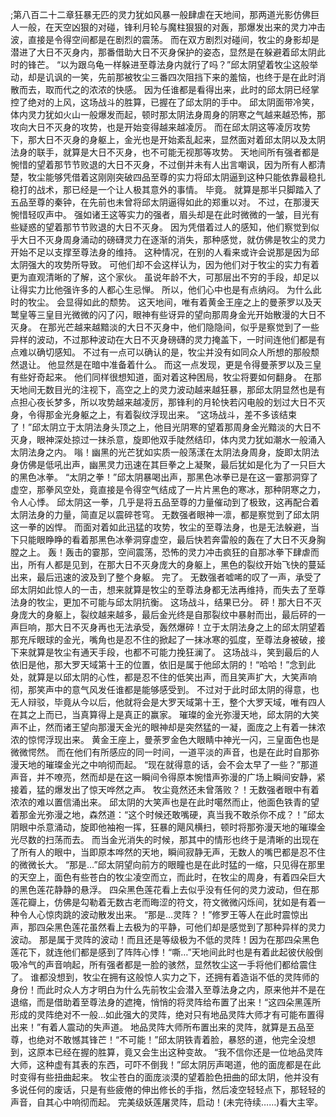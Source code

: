;第八百二十二章狂暴无匹的灵力犹如风暴一般肆虐在天地间，那两道光影仿佛巨人一般，在天空凶狠的对碰，锋利月轮与魔柱狠狠的对轰，那爆发出来的灵力冲击波，直接是令得空间都是在剧烈的震荡。
而在双方剧烈对碰间，牧尘的身影却是潜进了大日不灭身内，那番借助大日不灭身保护的姿态，显然是在躲避着邱太阴此时的锋芒。
“以为跟乌龟一样躲进至尊法身内就行了吗？”邱太阴望着牧尘这般举动，却是讥讽的一笑，先前那被牧尘三番四次阻挡下来的羞恼，也终于是在此时消散而去，取而代之的浓浓的快感。
因为任谁都是看得出来，此时的邱太阴已经掌控了绝对的上风，这场战斗的胜算，已握在了邱太阴的手中。
邱太阴面带冷笑，体内灵力犹如火山一般爆发而起，顿时那太阴法身周身的阴寒之气越来越恐怖，那攻向大日不灭身的攻势，也是开始变得越来越凌厉。
而在邱太阴这等凌厉攻势下，那大日不灭身的身躯上，金光也是开始紊乱起来，显然面对着邱太阴以及太阴法身的联手，就算是大日不灭身，也不可能无视那等攻势。
天地间所有强者都是惋惜的望着那节节败退的大日不灭身，不过倒并未有人出言嘲讽，因为所有人都清楚，牧尘能够凭借着这刚刚突破四品至尊的实力将邱太阴逼到这种只能依靠最稳扎稳打的战术，那已经是一个让人极其意外的事情。
毕竟。
就算是那半只脚踏入了五品至尊的秦钟，在先前也未曾将邱太阴逼得如此的郑重以对。
不过，在那漫天惋惜轻叹声中。
强如诸王这等实力的强者，眉头却是在此时微微的一皱，目光有些疑惑的望着那节节败退的大日不灭身。
因为凭借着过人的感知，他们察觉到似乎大日不灭身周身涌动的磅礴灵力在逐渐的消失，那种感觉，就仿佛是牧尘的灵力开始不足以支撑至尊法身的维持。
这种情况，在别的人看来或许会说那是因为邱太阴强大的攻势所导致。
可他们却不会这样认为，因为他们对于牧尘的实力有着更为直观清晰的了解，这个家伙。
虽说年龄不大，可那层出不穷的手段，却足以让得实力比他强许多的人都心生忌惮。
所以，他们心中也是有点纳闷。
为什么此时的牧尘。
会显得如此的颓势。
这天地间，唯有着黄金王座之上的曼荼罗以及天鹫皇等三皇目光微微的闪了闪，眼神有些讶异的望向那周身金光开始散漫的大日不灭身。
在那光芒越来越黯淡的大日不灭身中，他们隐隐间，似乎是察觉到了一些异样的波动，不过那种波动在大日不灭身磅礴的灵力掩盖下，一时间连他们都是有点难以确切感知。
不过有一点可以确认的是，牧尘并没有如同众人所想的那般颓然退让。
他显然是在暗中准备着什么。
而这一点发现，更是令得曼荼罗以及三皇有些好奇起来。
他们同样很想知道，面对着这种困局，牧尘将要如何翻身。
在那天地间无数目光的注视下，高空之上的灵力波动越来越狂暴，那邱太阴显然也是有点担心夜长梦多，所以攻势越来越凌厉，那锋利的月轮快若闪电般的划过大日不灭身，令得那金光身躯之上，有着裂纹浮现出来。
“这场战斗，差不多该结束了！”邱太阴立于太阴法身头顶之上，他目光阴寒的望着那周身金光黯淡的大日不灭身，眼神深处掠过一抹杀意，旋即他双手陡然结印，体内灵力犹如潮水一般涌入太阴法身之内。
嗡！幽黑的光芒犹如实质一般荡漾在太阴法身周身，旋即太阴法身仿佛是低吼出声，幽黑灵力迅速在其巨拳之上凝聚，最后犹如是化为了一只巨大的黑色冰拳。
“太阴之拳！”邱太阴暴喝出声，那黑色冰拳已是在这一霎那洞穿了虚空，那拳风空处，竟直接是令得空气结成了一片片黑色的寒冰，那种阴寒之力，令人心悸。
邱太阴这一拳，几乎是将五品至尊的力量催动到了极致，这再配合着太阴法身的力量，简直足以震碎苍穹。
无数强者眼神一凛，都是察觉到了邱太阴这一拳的凶悍。
而面对着如此迅猛的攻势，牧尘的至尊法身，也是无法躲避，当下只能眼睁睁的看着那黑色冰拳洞穿虚空，最后快若奔雷般的轰在了大日不灭身胸膛之上。
轰！轰击的霎那，空间震荡，恐怖的灵力冲击疯狂的自那冰拳下肆虐而出，所有人都是见到，在那大日不灭身庞大的身躯上，黑色的裂纹开始飞快的蔓延出来，最后迅速的波及到了整个身躯。
完了。
无数强者嘘唏的叹了一声，承受了邱太阴如此惊人的一击，想来就算是牧尘的至尊法身都无法再维持，而失去了至尊法身的牧尘，更加不可能与邱太阴抗衡。
这场战斗，结果已分。
砰！那大日不灭身庞大的身躯上，裂纹越来越多，最后金光终是自那裂纹中暴射而出，最后砰的一声巨响，那大日不灭身再也无法承受，轰然爆碎！立于太阴法身之上的邱太阴望着那充斥眼球的金光，嘴角也是忍不住的掀起了一抹冰寒的弧度，至尊法身被破，接下来就算是牧尘有通天手段，也都不可能力挽狂澜了。
这场战斗，笑到最后的人依旧是他，那大罗天域第十王的位置，依旧是属于他邱太阴的！“哈哈！”念到此处，就算是以邱太阴的心性，都是忍不住的低笑出声，而且笑声扩大，大笑声响彻，那笑声中的意气风发任谁都是能够感受到。
不过对于此时邱太阴的得意，也无人辩驳，毕竟从今以后，他就将会是大罗天域第十王，整个大罗天域，唯有四人在其之上而已，当真算得上是真正的赢家。
璀璨的金光弥漫天地，邱太阴的大笑声不止，然而诸王望向那漫天金光的眼神却是突然猛的一凝，面庞之上有着一抹浓浓的惊愕浮现出来。
黄金王座上，曼荼罗金色大眼睛中神光一闪，三皇面色也是微微愕然。
而在他们有所感应的同一时间，一道平淡的声音，也是在此时自那弥漫天地的璀璨金光之中响彻而起。
“现在就得意的话，会不会太早了一些？”那道声音，并不嘹亮，然而却是在这一瞬间令得原本惋惜声弥漫的广场上瞬间安静，紧接着，猛的爆发出了惊天哗然之声。
牧尘竟然还未曾落败？！无数强者眼中有着浓浓的难以置信涌出来。
邱太阴的大笑声也是在此时噶然而止，他面色铁青的望着那金光弥漫之地，森然道：“这个时候还敢嘴硬，真当我不敢杀你不成？！”邱太阴眼中杀意涌动，旋即他袖袍一挥，狂暴的飓风横扫，顿时将那弥漫天地的璀璨金光尽数的扫荡而去。
而当金光消失的时候，那其中的情形也终于是清晰的出现在了所有人的眼中，当即原本哗然的天地，瞬间寂静无声，无数人的嘴巴都是忍不住的微微长大。
“那是…”邱太阴望向前方的眼瞳也是在此时猛的一缩，只见得在那里的天空上，面色有些苍白的牧尘凌空而立，而此时，在牧尘的周身，有着四朵巨大的黑色莲花静静的悬浮。
四朵黑色莲花看上去似乎没有任何的灵力波动，但在那莲花瓣上，仿佛是勾勒着无数古老而晦涩的符文，符文微微闪烁间，犹如是有着一种令人心惊肉跳的波动散发出来。
“那是…灵阵？！”修罗王等人在此时震惊出声，那四朵黑色莲花虽然看上去极为的平静，可他们却是感觉到了那种异样的灵力波动。
那是属于灵阵的波动！而且还是等级极为不低的灵阵！因为在那四朵黑色莲花下，就连他们都是感到了阵阵心悸！“嘶…”天地间此时也是有着此起彼伏般倒吸冷气的声音响起，所有强者都是一脸的骇然，显然牧尘这一手将他们都给震住了。
谁都没想到，牧尘在拥有这般惊人实力之下，还拥有着造诣不低的灵阵师的身份！而此时众人方才明白为什么先前牧尘会潜入至尊法身之内，原来他并不是在退缩，而是借助着至尊法身的遮掩，悄悄的将灵阵给布置了出来！“这四朵黑莲所形成的灵阵绝对不一般…如此强大的灵阵，绝对只有地品灵阵大师才有可能布置得出来！”有着人震动的失声道。
地品灵阵大师所布置出来的灵阵，就算是五品至尊，也绝对不敢憾其锋芒！“不可能！”邱太阴铁青着脸，暴怒的道，他完全没想到，这原本已经在握的胜算，竟又会生出这种变故。
“我不信你还是一位地品灵阵大师，这种虚有其表的东西，可吓不倒我！”邱太阴厉声喝道，他的面庞都是在此时变得有些扭曲起来。
牧尘苍白的面庞淡漠的望着脸色扭曲的邱太阴，他并没有多说任何的废话，只是有些疲倦的伸出修长的手指，然后凌空轻轻点下，那轻轻的声音，自其心中响彻而起。
完美级妖莲屠灵阵，启动！(未完待续……)看大主宰。
